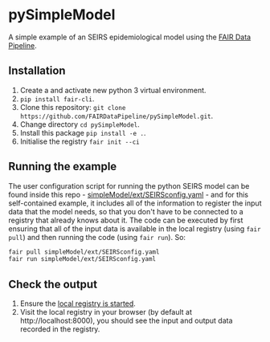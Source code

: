 # pySimpleModel

A simple example of an SEIRS epidemiological model using the [FAIR Data Pipeline](https://fairdatapipeline.github.io).

## Installation

1. Create a and activate new python 3 virtual environment.
2. `pip install fair-cli`.
3. Clone this repository: `git clone https://github.com/FAIRDataPipeline/pySimpleModel.git`.
4. Change directory `cd pySimpleModel`.
5. Install this package `pip install -e .`.
6. Initialise the registry `fair init --ci`

## Running the example

The user configuration script for running the python SEIRS model can be found inside this repo - [simpleModel/ext/SEIRSconfig.yaml](https://raw.githubusercontent.com/FAIRDataPipeline/pySimpleModel/simpleModel/ext/SEIRSconfig.yaml) - and for this self-contained example, it includes all of the information to register the input data that the model needs, so that you don't have to be connected to a registry that already knows about it. The code can be executed by first ensuring that all of the input data is available in the local registry (using `fair pull`) and then running the code (using `fair run`). So:

```sh
fair pull simpleModel/ext/SEIRSconfig.yaml
fair run simpleModel/ext/SEIRSconfig.yaml
```

## Check the output

1. Ensure the [local registry is started](https://www.fairdatapipeline.org/docs/data_registry/).
2. Visit the local registry in your browser (by default at http://localhost:8000), you should see the input and output data recorded in the registry.
